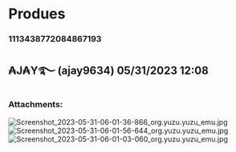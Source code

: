 # Produes
### 1113438772084867193
## ₳J₳Y࿐ (ajay9634) 05/31/2023 12:08 

> 
### Attachments: 
![Screenshot_2023-05-31-06-01-36-866_org.yuzu.yuzu_emu.jpg](https://yuzudiscordbackup.s3.us-west-2.amazonaws.com/files-media/1113438772084867193_Screenshot_2023-05-31-06-01-36-866_org.yuzu.yuzu_emu.jpg)
![Screenshot_2023-05-31-06-01-56-644_org.yuzu.yuzu_emu.jpg](https://yuzudiscordbackup.s3.us-west-2.amazonaws.com/files-media/1113438772084867193_Screenshot_2023-05-31-06-01-56-644_org.yuzu.yuzu_emu.jpg)
![Screenshot_2023-05-31-06-01-03-060_org.yuzu.yuzu_emu.jpg](https://yuzudiscordbackup.s3.us-west-2.amazonaws.com/files-media/1113438772084867193_Screenshot_2023-05-31-06-01-03-060_org.yuzu.yuzu_emu.jpg)


